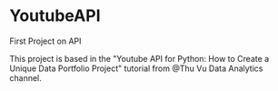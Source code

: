# YoutubeAPI
 First Project on API

This project is based in the "Youtube API for Python: How to Create a Unique Data Portfolio Project" tutorial from @Thu Vu Data Analytics channel.
